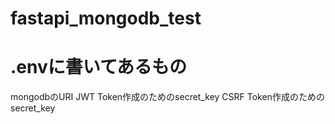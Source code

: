 # fastapi_mongodb_test

# .envに書いてあるもの

mongodbのURI
JWT Token作成のためのsecret_key
CSRF Token作成のためのsecret_key

